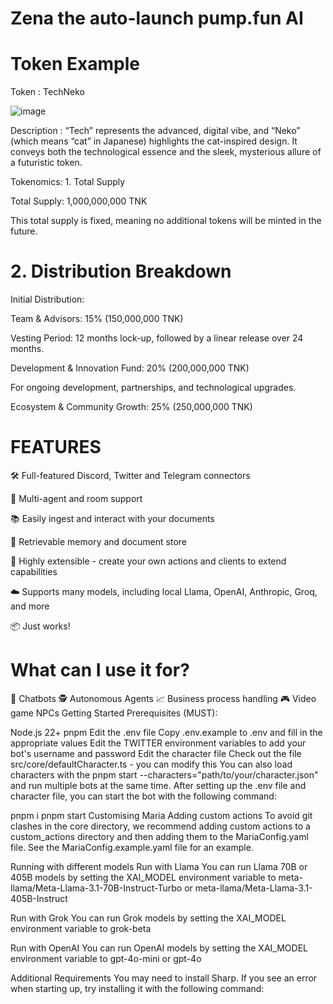 # Zena the auto-launch pump.fun AI


# Token Example

Token : TechNeko

![image](https://github.com/user-attachments/assets/f1cd9883-c231-41a9-b6f6-46a6cb562b8b)

Description : “Tech” represents the advanced, digital vibe, and “Neko” (which means “cat” in Japanese) highlights the cat-inspired design. It conveys both the technological essence and the sleek, mysterious allure of a futuristic token.

Tokenomics: 1. Total Supply

Total Supply: 1,000,000,000 TNK

This total supply is fixed, meaning no additional tokens will be minted in the future.

# 2. Distribution Breakdown

Initial Distribution:

Team & Advisors: 15% (150,000,000 TNK)

Vesting Period: 12 months lock-up, followed by a linear release over 24 months.

Development & Innovation Fund: 20% (200,000,000 TNK)

For ongoing development, partnerships, and technological upgrades.

Ecosystem & Community Growth: 25% (250,000,000 TNK)











# FEATURES

🛠 Full-featured Discord, Twitter and Telegram connectors

👥 Multi-agent and room support

📚 Easily ingest and interact with your documents

💾 Retrievable memory and document store

🚀 Highly extensible - create your own actions and clients to extend capabilities

☁️ Supports many models, including local Llama, OpenAI, Anthropic, Groq, and more

📦 Just works!

# What can I use it for?

🤖 Chatbots
🕵️ Autonomous Agents
📈 Business process handling
🎮 Video game NPCs
Getting Started
Prerequisites (MUST):

Node.js 22+
pnpm
Edit the .env file
Copy .env.example to .env and fill in the appropriate values
Edit the TWITTER environment variables to add your bot's username and password
Edit the character file
Check out the file src/core/defaultCharacter.ts - you can modify this
You can also load characters with the pnpm start --characters="path/to/your/character.json" and run multiple bots at the same time.
After setting up the .env file and character file, you can start the bot with the following command:

pnpm i
pnpm start
Customising Maria
Adding custom actions
To avoid git clashes in the core directory, we recommend adding custom actions to a custom_actions directory and then adding them to the MariaConfig.yaml file. See the MariaConfig.example.yaml file for an example.

Running with different models
Run with Llama
You can run Llama 70B or 405B models by setting the XAI_MODEL environment variable to meta-llama/Meta-Llama-3.1-70B-Instruct-Turbo or meta-llama/Meta-Llama-3.1-405B-Instruct

Run with Grok
You can run Grok models by setting the XAI_MODEL environment variable to grok-beta

Run with OpenAI
You can run OpenAI models by setting the XAI_MODEL environment variable to gpt-4o-mini or gpt-4o

Additional Requirements
You may need to install Sharp. If you see an error when starting up, try installing it with the following command:

